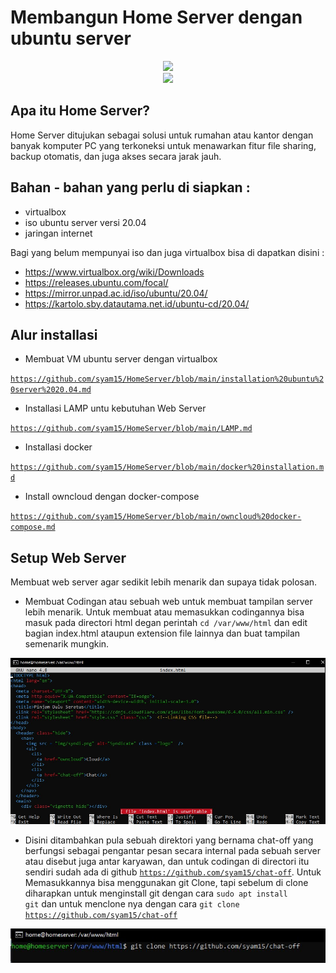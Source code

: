 # Membangun Home Server dengan ubuntu server

<div align="center">
  <img src="img/setup/gip2.gif">
</div>

<div align="center">
  <img src="img/setup/gip1.gif">
</div>

## Apa itu Home Server?
Home Server ditujukan sebagai solusi untuk rumahan atau kantor dengan banyak komputer PC yang terkoneksi untuk menawarkan fitur file sharing, backup otomatis, dan juga akses secara jarak jauh.

## Bahan - bahan yang perlu di siapkan :
- virtualbox
- iso ubuntu server versi 20.04
- jaringan internet

Bagi yang belum mempunyai iso dan juga virtualbox bisa di dapatkan disini :
- https://www.virtualbox.org/wiki/Downloads
- https://releases.ubuntu.com/focal/
- https://mirror.unpad.ac.id/iso/ubuntu/20.04/
- https://kartolo.sby.datautama.net.id/ubuntu-cd/20.04/

## Alur installasi
- Membuat VM ubuntu server dengan virtualbox

<code>https://github.com/syam15/HomeServer/blob/main/installation%20ubuntu%20server%2020.04.md</code>

- Installasi LAMP untu kebutuhan Web Server

<code>https://github.com/syam15/HomeServer/blob/main/LAMP.md</code>

- Installasi docker

<code>https://github.com/syam15/HomeServer/blob/main/docker%20installation.md</code>

- Install owncloud dengan docker-compose

<code>https://github.com/syam15/HomeServer/blob/main/owncloud%20docker-compose.md</code>

## Setup Web Server
Membuat web server agar sedikit lebih menarik dan supaya tidak polosan.

- Membuat Codingan atau sebuah web untuk membuat tampilan server lebih menarik. Untuk membuat atau memasukkan codingannya bisa masuk pada directori html degan perintah <code>cd /var/www/html</code> dan edit bagian index.html ataupun extension file lainnya dan buat tampilan semenarik mungkin.

![setup](img/setup/1.jpg)

- Disini ditambahkan pula sebuah direktori yang bernama chat-off yang berfungsi sebagai pengantar pesan secara internal pada sebuah server atau disebut juga antar karyawan, dan untuk codingan di directori itu sendiri sudah ada di github <code>https://github.com/syam15/chat-off</code>. Untuk Memasukkannya bisa menggunakan git Clone, tapi sebelum di clone diharapkan untuk menginstall git dengan cara <code>sudo apt install git</code> dan untuk menclone nya dengan cara <code>git clone https://github.com/syam15/chat-off</code>

![setup](img/setup/2.jpg)